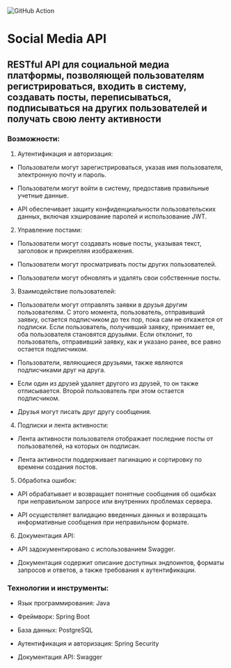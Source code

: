 ![GitHub Action](https://github.com/vadimstrya/job4j_social_media_api/actions/workflows/maven.yml/badge.svg)
# Social Media API

## RESTful API для социальной медиа платформы, позволяющей пользователям регистрироваться, входить в систему, создавать посты, переписываться, подписываться на других пользователей и получать свою ленту активности

### Возможности:

1. Аутентификация и авторизация:

- Пользователи могут зарегистрироваться, указав имя пользователя, электронную почту и пароль.

- Пользователи могут войти в систему, предоставив правильные учетные данные.

- API обеспечивает защиту конфиденциальности пользовательских данных, включая хэширование паролей и использование JWT.

2. Управление постами:

- Пользователи могут создавать новые посты, указывая текст, заголовок и прикрепляя изображения.

- Пользователи могут просматривать посты других пользователей.

- Пользователи могут обновлять и удалять свои собственные посты.

3. Взаимодействие пользователей:

- Пользователи могут отправлять заявки в друзья другим пользователям. С этого момента, пользователь, отправивший заявку, остается
  подписчиком до тех пор, пока сам не откажется от подписки. Если пользователь, получивший заявку, принимает ее, оба пользователя становятся
  друзьями. Если отклонит, то пользователь, отправивший заявку, как и указано ранее, все равно остается подписчиком.

- Пользователи, являющиеся друзьями, также являются подписчиками друг на друга.

- Если один из друзей удаляет другого из друзей, то он также отписывается. Второй пользователь при этом остается подписчиком.

- Друзья могут писать друг другу сообщения.

4. Подписки и лента активности:

- Лента активности пользователя отображает последние посты от пользователей, на которых он подписан.

- Лента активности поддерживает пагинацию и сортировку по времени создания постов.

5. Обработка ошибок:

- API обрабатывает и возвращает понятные сообщения об ошибках при неправильном запросе или внутренних проблемах сервера.

- API осуществляет валидацию введенных данных и возвращать информативные сообщения при неправильном формате.

6. Документация API:

- API задокументировано с использованием Swagger.

- Документация содержит описание доступных эндпоинтов, форматы запросов и ответов, а также требования к аутентификации.

### Технологии и инструменты:

- Язык программирования: Java

- Фреймворк: Spring Boot

- База данных: PostgreSQL

- Аутентификация и авторизация: Spring Security

- Документация API: Swagger
